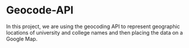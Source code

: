 # Geocode-API
In this project, we are using the geocoding API to represent geographic locations of university and college names and then placing the data on a Google Map.

